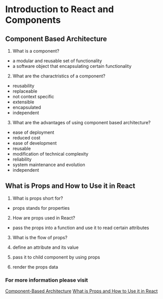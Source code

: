 # Introduction to React and Components

## Component Based Architecture

1. What is a component?

  - a modular and reusable set of functionality
  - a software object that encapsulating certain functionality

2. What are the charactristics of a component?

  - reusability
  - replaceable
  - not context specific
  - extensible
  - encapsulated
  - independent

3. What are the advantages of using component based architecture?

  - ease of deployment
  - reduced cost
  - ease of development
  - reusable
  - modification of technical complexity
  - reliability
  - system maintenance and evolution
  - independent

## What is Props and How to Use it in React

1. What is props short for?

  - props stands for properties

2. How are props used in React?

  - pass the props into a function and use it to read certain attributes

3. What is the flow of props?

  1. define an attribute and its value
  2. pass it to child component by using props
  3. render the props data


### For more information please visit

[Component-Based Architecture](https://www.tutorialspoint.com/software_architecture_design/component_based_architecture.htm)
[What is Props and How to Use it in React](https://itnext.io/what-is-props-and-how-to-use-it-in-react-da307f500da0)